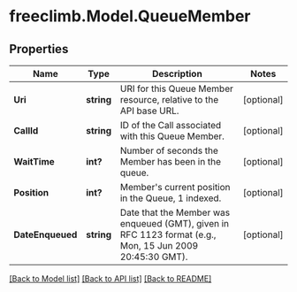 # freeclimb.Model.QueueMember

## Properties

Name | Type | Description | Notes
------------ | ------------- | ------------- | -------------
**Uri** | **string** | URI for this Queue Member resource, relative to the API base URL. | [optional] 
**CallId** | **string** | ID of the Call associated with this Queue Member. | [optional] 
**WaitTime** | **int?** | Number of seconds the Member has been in the queue. | [optional] 
**Position** | **int?** | Member&#39;s current position in the Queue, 1 indexed. | [optional] 
**DateEnqueued** | **string** | Date that the Member was enqueued (GMT), given in RFC 1123 format (e.g., Mon, 15 Jun 2009 20:45:30 GMT). | [optional] 

[[Back to Model list]](../README.md#documentation-for-models) [[Back to API list]](../README.md#documentation-for-api-endpoints) [[Back to README]](../README.md)

